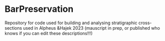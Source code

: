 # BarPreservation
Repository for code used for building and analysing stratigraphic cross-sections used in Alpheus &amp;Hajek 2023 (mauscript in prep, or published who knows if you can edit these descriptions!!!)

